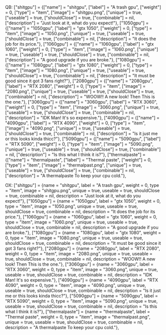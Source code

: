QB:
["shitgpu"] = {["name"] = "shitgpu", ["label"] = "A trash gpu", ["weight"] = 0, ["type"] = "item", ["image"] = "shitgpu.png", ["unique"] = true, ["useable"] = true, ["shouldClose"] = true, ["combinable"] = nil, ["description"] = "Just look at it, what do you expect!"},
["1050gpu"] = {["name"] = "1050gpu", ["label"] = "gtx 1050", ["weight"] = 0, ["type"] = "item", ["image"] = "1050.png", ["unique"] = true, ["useable"] = true, ["shouldClose"] = true, ["combinable"] = nil, ["description"] = "It does the job for its price."},
["1060gpu"] = {["name"] = "1060gpu", ["label"] = "gtx 1060", ["weight"] = 0, ["type"] = "item", ["image"] = "1060.png", ["unique"] = true, ["useable"] = true, ["shouldClose"] = true, ["combinable"] = nil, ["description"] = "A good upgrade if you are broke."},
["1080gpu"] = {["name"] = "1080gpu", ["label"] = "gtx 1080", ["weight"] = 0, ["type"] = "item", ["image"] = "1080.png", ["unique"] = true, ["useable"] = true, ["shouldClose"] = true, ["combinable"] = nil, ["description"] = "It must be good since it got 3 fans right?"},
["2080gpu"] = {["name"] = "2080gpu", ["label"] = "RTX 2080", ["weight"] = 0, ["type"] = "item", ["image"] = "2080.png", ["unique"] = true, ["useable"] = true, ["shouldClose"] = true, ["combinable"] = nil, ["description"] = "WOOW!! A new look! Then This is the one."},
["3060gpu"] = {["name"] = "3060gpu", ["label"] = "RTX 3060", ["weight"] = 0, ["type"] = "item", ["image"] = "3060.png", ["unique"] = true, ["useable"] = true, ["shouldClose"] = true, ["combinable"] = nil, ["description"] = "IDK Man! It's so expensive."},
["4090gpu"] = {["name"] = "4090gpu", ["label"] = "RTX 4090", ["weight"] = 0, ["type"] = "item", ["image"] = "4090.png", ["unique"] = true, ["useable"] = true, ["shouldClose"] = true, ["combinable"] = nil, ["description"] = "Is it just me or this looks kinda thicc?"},
["5090gpu"] = {["name"] = "5090gpu", ["label"] = "RTX 5090", ["weight"] = 0, ["type"] = "item", ["image"] = "5090.png", ["unique"] = true, ["useable"] = true, ["shouldClose"] = true, ["combinable"] = nil, ["description"] = "Is this what I think it is?"},
["thermalpaste"] = {["name"] = "thermalpaste", ["label"] = "Thermal paste", ["weight"] = 0, ["type"] = "item", ["image"] = "thermalpast.png", ["unique"] = true, ["useable"] = true, ["shouldClose"] = true, ["combinable"] = nil, ["description"] = "A thermalpaste To keep your cpu cold."},

OX:
["shitgpu"] = {name = "shitgpu", label = "A trash gpu", weight = 0, type = "item", image = "shitgpu.png", unique = true, useable = true, shouldClose = true, combinable = nil, description = "Just look at it, what do you expect!"},
["1050gpu"] = {name = "1050gpu", label = "gtx 1050", weight = 0, type = "item", image = "1050.png", unique = true, useable = true, shouldClose = true, combinable = nil, description = "It does the job for its price."},
["1060gpu"] = {name = "1060gpu", label = "gtx 1060", weight = 0, type = "item", image = "1060.png", unique = true, useable = true, shouldClose = true, combinable = nil, description = "A good upgrade if you are broke."},
["1080gpu"] = {name = "1080gpu", label = "gtx 1080", weight = 0, type = "item", image = "1080.png", unique = true, useable = true, shouldClose = true, combinable = nil, description = "It must be good since it got 3 fans right?"},
["2080gpu"] = {name = "2080gpu", label = "RTX 2080", weight = 0, type = "item", image = "2080.png", unique = true, useable = true, shouldClose = true, combinable = nil, description = "WOOW!! A new look! Then This is the one."},
["3060gpu"] = {name = "3060gpu", label = "RTX 3060", weight = 0, type = "item", image = "3060.png", unique = true, useable = true, shouldClose = true, combinable = nil, description = "IDK Man! It's so expensive."},
["4090gpu"] = {name = "4090gpu", label = "RTX 4090", weight = 0, type = "item", image = "4090.png", unique = true, useable = true, shouldClose = true, combinable = nil, description = "Is it just me or this looks kinda thicc?"},
["5090gpu"] = {name = "5090gpu", label = "RTX 5090", weight = 0, type = "item", image = "5090.png", unique = true, useable = true, shouldClose = true, combinable = nil, description = "Is this what I think it is?"},
["thermalpaste"] = {name = "thermalpaste", label = "Thermal paste", weight = 0, type = "item", image = "thermalpast.png", unique = true, useable = true, shouldClose = true, combinable = nil, description = "A thermalpaste To keep your cpu cold."},
